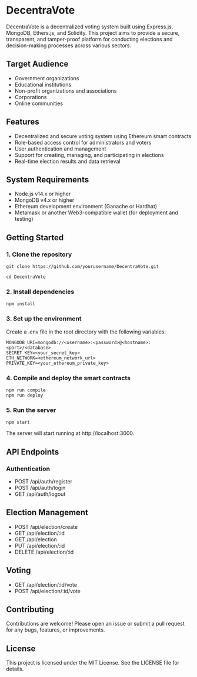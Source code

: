 # DecentraVote

DecentraVote is a decentralized voting system built using Express.js, MongoDB, Ethers.js, and Solidity. This project aims to provide a secure, transparent, and tamper-proof platform for conducting elections and decision-making processes across various sectors.

## Target Audience

- Government organizations
- Educational institutions
- Non-profit organizations and associations
- Corporations
- Online communities

## Features

- Decentralized and secure voting system using Ethereum smart contracts
- Role-based access control for administrators and voters
- User authentication and management
- Support for creating, managing, and participating in elections
- Real-time election results and data retrieval

## System Requirements

- Node.js v14.x or higher
- MongoDB v4.x or higher
- Ethereum development environment (Ganache or Hardhat)
- Metamask or another Web3-compatible wallet (for deployment and testing)

## Getting Started

### 1. Clone the repository

```
git clone https://github.com/yourusername/DecentraVote.git
```
```
cd DecentraVote
```

### 2. Install dependencies

```
npm install
```

### 3. Set up the environment

Create a .env file in the root directory with the following variables:

```
MONGODB_URI=mongodb://<username>:<password>@<hostname>:<port>/<database>
SECRET_KEY=<your_secret_key>
ETH_NETWORK=<ethereum_network_url>
PRIVATE_KEY=<your_ethereum_private_key>
```

### 4. Compile and deploy the smart contracts

```
npm run compile
npm run deploy
```

### 5. Run the server

```
npm start
```

The server will start running at http://localhost:3000.

## API Endpoints

### Authentication
- POST /api/auth/register
- POST /api/auth/login
- GET /api/auth/logout

## Election Management
- POST /api/election/create
- GET /api/election/:id
- GET /api/election
- PUT /api/election/:id
- DELETE /api/election/:id

## Voting
- GET /api/election/:id/vote
- POST /api/election/:id/vote

## Contributing
Contributions are welcome! Please open an issue or submit a pull request for any bugs, features, or improvements.

## License
This project is licensed under the MIT License. See the LICENSE file for details.
